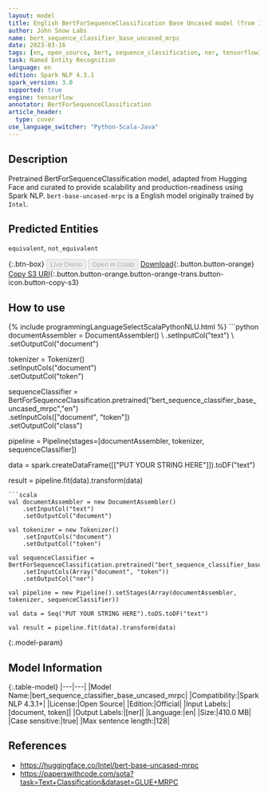 ```yaml
---
layout: model
title: English BertForSequenceClassification Base Uncased model (from Intel)
author: John Snow Labs
name: bert_sequence_classifier_base_uncased_mrpc
date: 2023-03-16
tags: [en, open_source, bert, sequence_classification, ner, tensorflow]
task: Named Entity Recognition
language: en
edition: Spark NLP 4.3.1
spark_version: 3.0
supported: true
engine: tensorflow
annotator: BertForSequenceClassification
article_header:
  type: cover
use_language_switcher: "Python-Scala-Java"
---
```


## Description

Pretrained BertForSequenceClassification model, adapted from Hugging Face and curated to provide scalability and production-readiness using Spark NLP. `bert-base-uncased-mrpc` is a English model originally trained by `Intel`.

## Predicted Entities

`equivalent`, `not_equivalent`

{:.btn-box}
<button class="button button-orange" disabled>Live Demo</button>
<button class="button button-orange" disabled>Open in Colab</button>
[Download](https://s3.amazonaws.com/auxdata.johnsnowlabs.com/public/models/bert_sequence_classifier_base_uncased_mrpc_en_4.3.1_3.0_1678949186374.zip){:.button.button-orange}
[Copy S3 URI](s3://auxdata.johnsnowlabs.com/public/models/bert_sequence_classifier_base_uncased_mrpc_en_4.3.1_3.0_1678949186374.zip){:.button.button-orange.button-orange-trans.button-icon.button-copy-s3}

## How to use



<div class="tabs-box" markdown="1">
{% include programmingLanguageSelectScalaPythonNLU.html %}
```python
documentAssembler = DocumentAssembler() \
    .setInputCol("text") \
    .setOutputCol("document")

tokenizer = Tokenizer() \
    .setInputCols("document") \
    .setOutputCol("token")

sequenceClassifier = BertForSequenceClassification.pretrained("bert_sequence_classifier_base_uncased_mrpc","en") \
    .setInputCols(["document", "token"]) \
    .setOutputCol("class")

pipeline = Pipeline(stages=[documentAssembler, tokenizer, sequenceClassifier])

data = spark.createDataFrame([["PUT YOUR STRING HERE"]]).toDF("text")

result = pipeline.fit(data).transform(data)
```
```scala
val documentAssembler = new DocumentAssembler()
    .setInputCol("text")
    .setOutputCol("document")

val tokenizer = new Tokenizer()
    .setInputCols("document")
    .setOutputCol("token")

val sequenceClassifier = BertForSequenceClassification.pretrained("bert_sequence_classifier_base_uncased_mrpc","en")
    .setInputCols(Array("document", "token"))
    .setOutputCol("ner")

val pipeline = new Pipeline().setStages(Array(documentAssembler, tokenizer, sequenceClassifier))

val data = Seq("PUT YOUR STRING HERE").toDS.toDF("text")

val result = pipeline.fit(data).transform(data)
```
</div>

{:.model-param}
## Model Information

{:.table-model}
|---|---|
|Model Name:|bert_sequence_classifier_base_uncased_mrpc|
|Compatibility:|Spark NLP 4.3.1+|
|License:|Open Source|
|Edition:|Official|
|Input Labels:|[document, token]|
|Output Labels:|[ner]|
|Language:|en|
|Size:|410.0 MB|
|Case sensitive:|true|
|Max sentence length:|128|

## References

- https://huggingface.co/Intel/bert-base-uncased-mrpc
- https://paperswithcode.com/sota?task=Text+Classification&dataset=GLUE+MRPC